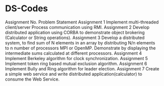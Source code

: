 # DS-Codes

Assignment No.	Problem Statement
Assignment 1	Implement multi-threaded client/server Process communication using RMI.
Assignment 2	Develop distributed application using CORBA to demonstrate object brokering (Calculator or String operations).
Assignment 3	Develop a distributed system, to find sum of N elements in an array by distributing N/n elements to n number of processors MPI or OpenMP. Demonstrate by displaying the intermediate sums calculated at different processors.
Assignment 4	Implement Berkeley algorithm for clock synchronization.
Assignment 5	Implement token ring based mutual exclusion algorithm.
Assignment 6	Implement Bully and Ring algorithm for leader election.
Assignment 7	Create a simple web service and write distributed application(calculator) to consume the Web Service.
